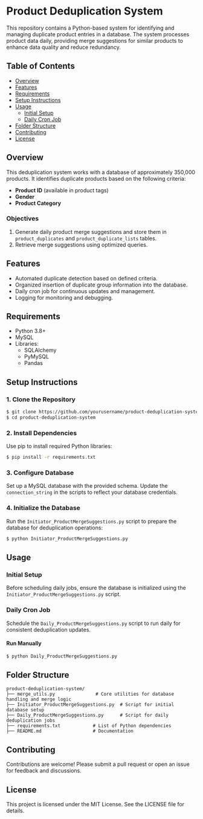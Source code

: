 # Product Deduplication System

This repository contains a Python-based system for identifying and managing duplicate product entries in a database. The system processes product data daily, providing merge suggestions for similar products to enhance data quality and reduce redundancy. 

## Table of Contents
- [Overview](#overview)
- [Features](#features)
- [Requirements](#requirements)
- [Setup Instructions](#setup-instructions)
- [Usage](#usage)
  - [Initial Setup](#initial-setup)
  - [Daily Cron Job](#daily-cron-job)
- [Folder Structure](#folder-structure)
- [Contributing](#contributing)
- [License](#license)

## Overview
This deduplication system works with a database of approximately 350,000 products. It identifies duplicate products based on the following criteria:
- **Product ID** (available in product tags)
- **Gender**
- **Product Category**

### Objectives
1. Generate daily product merge suggestions and store them in `product_duplicates` and `product_duplicate_lists` tables.
2. Retrieve merge suggestions using optimized queries.

## Features
- Automated duplicate detection based on defined criteria.
- Organized insertion of duplicate group information into the database.
- Daily cron job for continuous updates and management.
- Logging for monitoring and debugging.

## Requirements
- Python 3.8+
- MySQL
- Libraries:
  - SQLAlchemy
  - PyMySQL
  - Pandas

## Setup Instructions
### 1. Clone the Repository
```bash
$ git clone https://github.com/yourusername/product-deduplication-system.git
$ cd product-deduplication-system
```

### 2. Install Dependencies
Use pip to install required Python libraries:
```bash
$ pip install -r requirements.txt
```

### 3. Configure Database
Set up a MySQL database with the provided schema. Update the `connection_string` in the scripts to reflect your database credentials.

### 4. Initialize the Database
Run the `Initiator_ProductMergeSuggestions.py` script to prepare the database for deduplication operations:
```bash
$ python Initiator_ProductMergeSuggestions.py
```

## Usage
### Initial Setup
Before scheduling daily jobs, ensure the database is initialized using the `Initiator_ProductMergeSuggestions.py` script.

### Daily Cron Job
Schedule the `Daily_ProductMergeSuggestions.py` script to run daily for consistent deduplication updates.

#### Run Manually
```bash
$ python Daily_ProductMergeSuggestions.py
```

## Folder Structure
```
product-deduplication-system/
├── merge_utils.py               # Core utilities for database handling and merge logic
├── Initiator_ProductMergeSuggestions.py  # Script for initial database setup
├── Daily_ProductMergeSuggestions.py      # Script for daily deduplication jobs
├── requirements.txt            # List of Python dependencies
├── README.md                   # Documentation
```

## Contributing
Contributions are welcome! Please submit a pull request or open an issue for feedback and discussions.

## License
This project is licensed under the MIT License. See the LICENSE file for details.
